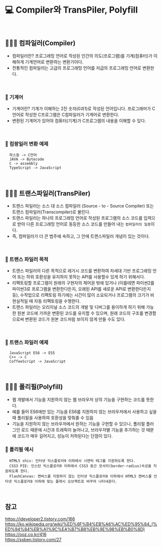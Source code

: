 # 💻 Compiler와 TransPiler, Polyfill
<br />

## 👨🏻‍💻 컴파일러(Compiler)
- 컴파일러란? 프로그래밍 언어로 작성된 인간의 의도(프로그램)를 기계(컴퓨터)가 이해하게 기계언어로 변환하는 변환기이다.
- 전통적인 컴파일러는 고급의 프로그래밍 언어를 저급의 프로그래밍 언어로 변환한다.

<br />

### 🏃 기계어
- 기계어란? 기계가 이해하는 2진 숫자(0과1)로 작성된 언어입니다. 프로그래머가 C언어로 작성한 C프로그램은 C컴파일러가 기계어로 변환한다.
- 변환된 기계어가 있어야 컴퓨터(기계)가 C프로그램의 내용을 이해할 수 있다.

<br />

### 🏃 컴팡일러 변환 예제
```
  파스칼 -> C언어
  JAVA -> Bytecode
  C -> assembly
  TypeScript -> JavaScript
```

<br />

## 👨🏻‍💻 트랜스파일러(TransPiler)
- 트랜스 파일러는 소스 대 소스 컴파일러 (Source - to - Source Compiler) 또는 트랜스 컴파일러(Transcompiler)로 불린다.
- 트랜스 파일러는 하나의 프로그래밍 언어로 작성된 프로그램의 소스 코드를 입력으로 받아 다른 프로그래밍 언어로 동등한 소스 코드를 만들어 내는 `컴파일러의 일종`이다.
- 즉, 컴파일러가 더 큰 범주에 속하고, 그 안에 트랜스파일러 개념이 있는 것이다.

<br />

### 🏃 트랜스 파일러 목적
- 트랜스 파일러의 다른 목적으로 레거시 코드를 변환하여 차세대 기반 프로그래밍 언어 또는 하위 호환성을 유지하지 못하는 API를 사용할수 있게 하기 위해서다.
- 리팩토링할 프로그램이 원래의 구현자의 제어권 밖에 있거나 (이를테면 파이썬2를 파이썬3로 프로그램을 변환한다든지, 오래된 API를 새로운 API로 변환한다든지 등), 수작업으로 리팩토링 하기에는 시간이 많이 소요되거나 프로그램의 크기가 비현실적일 때 자동 리팩토링을 수행한다.
- 트랜스 파일러는 오리지널 소스 코드의 개발 및 디버그를 용이하게 하기 위해 가능한 원본 코드에 가까운 변환된 코드를 유지할 수 있으며, 원래 코드의 구조를 변경함으로써 변환된 코드가 원본 코드처럼 보이지 않게 만들 수도 있다.

<br />

### 🏃 트랜스 파일러 예제
```
  JavaScript ES6 -> ES5
  C++ -> C
  CoffeeScript -> JavaScript
```

<br />

## 👨🏻‍💻 폴리필(Polyfill)
- 웹 개발에서 기능을 지원하지 않는 웹 브라우저 상의 기능을 구현하는 코드를 뜻한다.
- 예를 들어 ES6에만 있는 기능을 ES6를 지원하지 않는 브라우저에서 사용하고 싶을 때 폴리필을 사용하여 호환성을 맞춰줄 수 있음
- 기능을 지원하지 않는 브라우저에서 원하는 기능을 구현할 수 있으나, 폴리필 플러그인 로드 때문에 시간과 트래픽이 늘어나고, 브라우저별 기능을 추가하는 것 때문에 코드가 매우 길어지고, 성능이 저하된다는 단점이 있다.

### 🏃 폴리필 예시
```
  HTML5 shiv: 인터넷 익스플로러9 이하에서 시맨틱 태그를 지원하도록 한다.
  CSS3 PIE: 인스턴 익스플로러9 이하에서 CSS3 둥근 모서리(border-radius)속성을 지원하도록 한다.
  FlashCanvas: 캔버스를 지원하지 않는 인터넷 익스플로러8 이하에서 HTML5 캔버스를 인터넷 익스플로러8 이하에 맞는 플래시 오브젝트로 바꾸어 나타내준다.
```

<br />

## 참고
https://ideveloper2.tistory.com/166 <br />
https://ko.wikipedia.org/wiki/%ED%8F%B4%EB%A6%AC%ED%95%84_(%ED%94%84%EB%A1%9C%EA%B7%B8%EB%9E%98%EB%B0%8D)<br />
https://ooz.co.kr/416 <br />
https://ssben.tistory.com/27 <br />